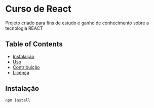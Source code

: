 # Curso de React

Projeto criado para fins de estudo e ganho de conhecimento sobre a tecnologia REACT

## Table of Contents

- [Instalação](#instalação)
- [Uso](#uso)
- [Contribuição](#contribuição)
- [Licença](#licença)

## Instalação
    

```bash
npm install